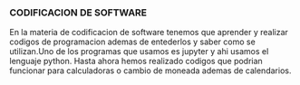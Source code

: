 ### CODIFICACION DE SOFTWARE
En la materia de codificacion de software tenemos que aprender y realizar codigos de programacion ademas de entederlos y saber como se utilizan.Uno de los programas que usamos es jupyter y ahi usamos el lenguaje python.
Hasta ahora hemos realizado codigos que podrian funcionar para calculadoras o cambio de moneada ademas de calendarios.
